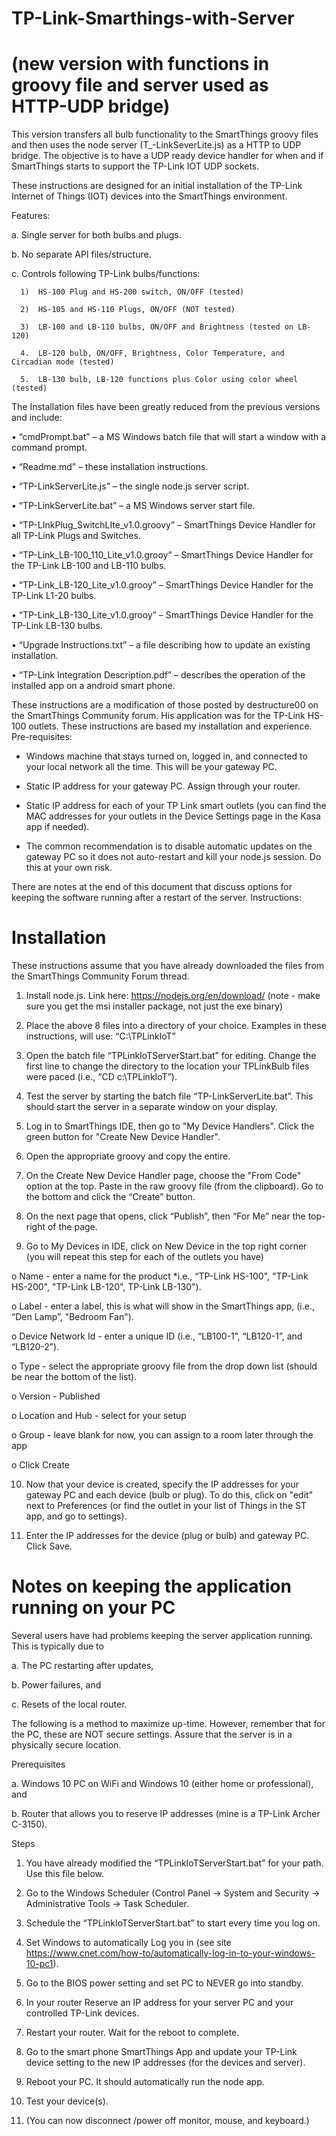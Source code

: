 # TP-Link-Smarthings-with-Server
# (new version with functions in groovy file and server used as HTTP-UDP bridge)

This version transfers all bulb functionality to the SmartThings groovy files and then uses the node server (T_-LinkSeverLite.js) as a HTTP to UDP bridge.  The objective is to have a UDP ready device handler for when and if SmartThings starts to support the TP-Link IOT UDP sockets.

These instructions are designed for an initial installation of the TP-Link Internet of Things (IOT) devices into the SmartThings environment.  

Features:

  a.  Single server for both bulbs and plugs.
  
  b.  No separate API files/structure.
  
  c.  Controls following TP-Link bulbs/functions:
  
      1)  HS-100 Plug and HS-200 switch, ON/OFF (tested)
      
      2)  HS-105 and HS-110 Plugs, ON/OFF (NOT tested)
      
      3)  LB-100 and LB-110 bulbs, ON/OFF and Brightness (tested on LB-120)
      
      4.  LB-120 bulb, ON/OFF, Brightness, Color Temperature, and Circadian mode (tested)
      
      5.  LB-130 bulb, LB-120 functions plus Color using color wheel (tested)
      
The Installation files have been greatly reduced from the previous versions and include:

•	“cmdPrompt.bat” – a MS Windows batch file that will start a window with a command prompt.

•	“Readme.md” – these installation instructions.

•	 “TP-LinkServerLite.js” – the single node.js server script.

•	“TP-LinkServerLite.bat” – a MS Windows server start file.

•	“TP-LInkPlug_SwitchLIte_v1.0.groovy” – SmartThings Device Handler for all TP-Link Plugs and Switches.

•	“TP-Link_LB-100_110_Lite_v1.0.grooy” – SmartThings Device Handler for the TP-Link LB-100 and LB-110 bulbs.

•	“TP-Link_LB-120_Lite_v1.0.grooy” – SmartThings Device Handler for the TP-Link L1-20 bulbs.

•	“TP-Link_LB-130_Lite_v1.0.grooy” – SmartThings Device Handler for the TP-Link LB-130 bulbs.

•	“Upgrade Instructions.txt” – a file describing how to update an existing installation.

•	“TP-Link Integration Description.pdf” – describes the operation of the installed app on a android smart phone.

These instructions are a modification of those posted by destructure00 on the SmartThings Community forum.  His application was for the TP-Link HS-100 outlets.  These instructions are based my installation and experience.
Pre-requisites: 

- 	Windows machine that stays turned on, logged in, and connected to your local network all the time. This will be your gateway PC.

- 	Static IP address for your gateway PC. Assign through your router.

- 	Static IP address for each of your TP Link smart outlets (you can find the MAC addresses for your outlets in the Device Settings page in the Kasa app if needed).

- 	The common recommendation is to disable automatic updates on the gateway PC so it does not auto-restart and kill your node.js session. Do this at your own risk.

There are notes at the end of this document that discuss options for keeping the software running after a restart of the server.
Instructions:

# Installation

These instructions assume that you have already downloaded the files from the SmartThings Community Forum thread.

1.	Install node.js. Link here: https://nodejs.org/en/download/  (note - make sure you get the msi installer package, not just the exe binary)

2.	Place the above 8 files into a directory of your choice.  Examples in these instructions, will use: “C:\\TPLinkIoT”

3.	Open the batch file “TPLinkIoTServerStart.bat” for editing.  Change the first line to change the directory to the location your TPLinkBulb files were paced (i.e., “CD c:\\TPLinkIoT”).

4.	Test the server by starting the batch file “TP-LinkServerLite.bat”.  This should start the server in a separate window on your display.

5.	Log in to SmartThings IDE, then go to "My Device Handlers". Click the green button for "Create New Device Handler".

6.	Open the appropriate groovy and copy the entire.

7.	On the Create New Device Handler page, choose the "From Code" option at the top. Paste in the raw groovy file (from the clipboard).  Go to the bottom and click the “Create” button.

8.	On the next page that opens, click “Publish”, then “For Me” near the top-right of the page. 

9.	Go to My Devices in IDE, click on New Device in the top right corner (you will repeat this step for each of the outlets you have)

  o	Name - enter a name for the product *i.e., “TP-Link HS-100", "TP-Link HS-200", "TP-Link LB-120", TP-Link LB-130").

  o	Label - enter a label, this is what will show in the SmartThings app, (i.e., “Den Lamp”, "Bedroom Fan").

  o	Device Network Id - enter a unique ID (i.e., “LB100-1”, “LB120-1”, and “LB120-2”).

  o	Type - select the appropriate groovy file from the drop down list (should be near the bottom of the list).

  o	Version - Published

  o	Location and Hub - select for your setup

  o	Group - leave blank for now, you can assign to a room later through the app

  o	 Click Create

10.	Now that your device is created, specify the IP addresses for your gateway PC and each device (bulb or plug). To do this, click on "edit" next to Preferences (or find the outlet in your list of Things in the ST app, and go to settings).

11.	Enter the IP addresses for the device (plug or bulb) and gateway PC. Click Save. 

# Notes on keeping the application running on your PC

Several users have had problems keeping the server application running.  This is typically due to

a.	The PC restarting after updates,

b.	Power failures, and

c.	Resets of the local router.

The following is a method to maximize up-time.  However, remember that for the PC, these are NOT secure settings.  Assure that the server is in a physically secure location.

Prerequisites

a.	Windows 10 PC on WiFi and Windows 10 (either home or professional), and

b.	Router that allows you to reserve IP addresses (mine is a TP-Link Archer C-3150).

Steps

1.	You have already modified the “TPLinkIoTServerStart.bat” for your path.  Use this file below.

2.	Go to the Windows Scheduler (Control Panel -> System and Security -> Administrative Tools -> Task Scheduler.

3.	 Schedule the “TPLinkIoTServerStart.bat” to start every time you log on.

4.	Set Windows to automatically Log you in (see site https://www.cnet.com/how-to/automatically-log-in-to-your-windows-10-pc1).

5.	Go to the BIOS power setting and set PC to NEVER go into standby.

6.	In your router Reserve an IP address for your server PC and your controlled TP-Link devices.

7.	Restart your router. Wait for the reboot to complete.

8.	Go to the smart phone SmartThings App and update your TP-Link device setting to the new IP addresses (for the devices and server).

9.	Reboot your PC. It should automatically run the node app. 

10.	Test your device(s).

11.	(You can now disconnect /power off monitor, mouse, and keyboard.)
